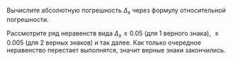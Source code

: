 Вычислите абсолютную погрешность $\Delta_x$ через формулу относительной погрешности.

Рассмотрите ряд неравенств вида $\Delta_x \leq 0.05$ (для $1$ верного знака), $\leq 0.005$ (для $2$ верных знаков) и так далее. Как только очередное неравенство перестает выполнятся, значит верные знаки закончились.